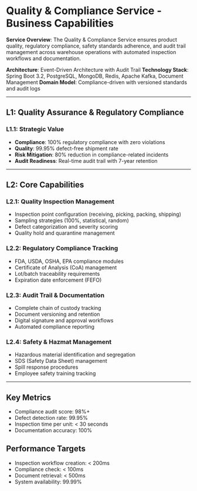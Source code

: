 # Quality & Compliance Service - Business Capabilities

**Service Overview**: The Quality & Compliance Service ensures product quality, regulatory compliance, safety standards adherence, and audit trail management across warehouse operations with automated inspection workflows and documentation.

**Architecture**: Event-Driven Architecture with Audit Trail
**Technology Stack**: Spring Boot 3.2, PostgreSQL, MongoDB, Redis, Apache Kafka, Document Management
**Domain Model**: Compliance-driven with versioned standards and audit logs

---

## L1: Quality Assurance & Regulatory Compliance

### L1.1: Strategic Value
- **Compliance**: 100% regulatory compliance with zero violations
- **Quality**: 99.95% defect-free shipment rate
- **Risk Mitigation**: 80% reduction in compliance-related incidents
- **Audit Readiness**: Real-time audit trail with 7-year retention

---

## L2: Core Capabilities

### L2.1: Quality Inspection Management
- Inspection point configuration (receiving, picking, packing, shipping)
- Sampling strategies (100%, statistical, random)
- Defect categorization and severity scoring
- Quality hold and quarantine management

### L2.2: Regulatory Compliance Tracking
- FDA, USDA, OSHA, EPA compliance modules
- Certificate of Analysis (CoA) management
- Lot/batch traceability requirements
- Expiration date enforcement (FEFO)

### L2.3: Audit Trail & Documentation
- Complete chain of custody tracking
- Document versioning and retention
- Digital signature and approval workflows
- Automated compliance reporting

### L2.4: Safety & Hazmat Management
- Hazardous material identification and segregation
- SDS (Safety Data Sheet) management
- Spill response procedures
- Employee safety training tracking

---

## Key Metrics
- Compliance audit score: 98%+
- Defect detection rate: 99.95%
- Inspection time per unit: < 30 seconds
- Documentation accuracy: 100%

## Performance Targets
- Inspection workflow creation: < 200ms
- Compliance check: < 100ms
- Document retrieval: < 500ms
- System availability: 99.99%
